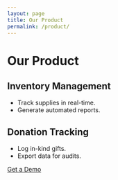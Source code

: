 ```yaml
---
layout: page
title: Our Product
permalink: /product/
---
```


# Our Product

## Inventory Management
- Track supplies in real-time.
- Generate automated reports.

## Donation Tracking
- Log in-kind gifts.
- Export data for audits.

<a href="/about#contact-us" class="btn btn-donate">Get a Demo</a>